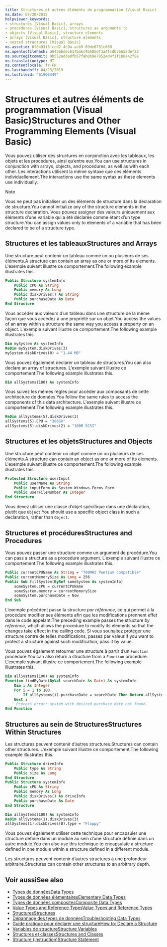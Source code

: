 ```yaml
---
title: Structures et autres éléments de programmation (Visual Basic)
ms.date: 07/20/2015
helpviewer_keywords:
- structures [Visual Basic], arrays
- procedures [Visual Basic], structures as arguments to
- objects [Visual Basic], structure elements
- arrays [Visual Basic], structure elements
- nested structures [Visual Basic]
ms.assetid: 0f849313-ccd2-4c9a-acb9-69de6751c088
ms.openlocfilehash: a943bbdec617ba6c95685df3a4fcdb36b52def22
ms.sourcegitcommit: 9b552addadfb57fab0b9e7852ed4f1f1b8a42f8e
ms.translationtype: MT
ms.contentlocale: fr-FR
ms.lasthandoff: 04/23/2019
ms.locfileid: "61906449"
---
```

# <a name="structures-and-other-programming-elements-visual-basic"></a><span data-ttu-id="c2615-102">Structures et autres éléments de programmation (Visual Basic)</span><span class="sxs-lookup"><span data-stu-id="c2615-102">Structures and Other Programming Elements (Visual Basic)</span></span>
<span data-ttu-id="c2615-103">Vous pouvez utiliser des structures en conjonction avec les tableaux, les objets et les procédures, ainsi qu’entre eux.</span><span class="sxs-lookup"><span data-stu-id="c2615-103">You can use structures in conjunction with arrays, objects, and procedures, as well as with each other.</span></span> <span data-ttu-id="c2615-104">Les interactions utilisent la même syntaxe que ces éléments individuellement.</span><span class="sxs-lookup"><span data-stu-id="c2615-104">The interactions use the same syntax as these elements use individually.</span></span>  
  
> [!NOTE]
>  <span data-ttu-id="c2615-105">Vous ne peut pas initialiser un des éléments de structure dans la déclaration de structure.</span><span class="sxs-lookup"><span data-stu-id="c2615-105">You cannot initialize any of the structure elements in the structure declaration.</span></span> <span data-ttu-id="c2615-106">Vous pouvez assigner des valeurs uniquement aux éléments d’une variable qui a été déclarée comme étant d’un type structure.</span><span class="sxs-lookup"><span data-stu-id="c2615-106">You can assign values only to elements of a variable that has been declared to be of a structure type.</span></span>  
  
## <a name="structures-and-arrays"></a><span data-ttu-id="c2615-107">Structures et les tableaux</span><span class="sxs-lookup"><span data-stu-id="c2615-107">Structures and Arrays</span></span>  
 <span data-ttu-id="c2615-108">Une structure peut contenir un tableau comme un ou plusieurs de ses éléments.</span><span class="sxs-lookup"><span data-stu-id="c2615-108">A structure can contain an array as one or more of its elements.</span></span> <span data-ttu-id="c2615-109">L'exemple suivant illustre ce comportement.</span><span class="sxs-lookup"><span data-stu-id="c2615-109">The following example illustrates this.</span></span>  
  
```vb  
Public Structure systemInfo  
    Public cPU As String  
    Public memory As Long  
    Public diskDrives() As String  
    Public purchaseDate As Date  
End Structure   
```  
  
 <span data-ttu-id="c2615-110">Vous accéder aux valeurs d’un tableau dans une structure de la même façon que vous accédez à une propriété sur un objet.</span><span class="sxs-lookup"><span data-stu-id="c2615-110">You access the values of an array within a structure the same way you access a property on an object.</span></span> <span data-ttu-id="c2615-111">L'exemple suivant illustre ce comportement.</span><span class="sxs-lookup"><span data-stu-id="c2615-111">The following example illustrates this.</span></span>  
  
```vb  
Dim mySystem As systemInfo  
ReDim mySystem.diskDrives(3)  
mySystem.diskDrives(0) = "1.44 MB"  
```  
  
 <span data-ttu-id="c2615-112">Vous pouvez également déclarer un tableau de structures.</span><span class="sxs-lookup"><span data-stu-id="c2615-112">You can also declare an array of structures.</span></span> <span data-ttu-id="c2615-113">L'exemple suivant illustre ce comportement.</span><span class="sxs-lookup"><span data-stu-id="c2615-113">The following example illustrates this.</span></span>  
  
```vb  
Dim allSystems(100) As systemInfo  
```  
  
 <span data-ttu-id="c2615-114">Vous suivez les mêmes règles pour accéder aux composants de cette architecture de données.</span><span class="sxs-lookup"><span data-stu-id="c2615-114">You follow the same rules to access the components of this data architecture.</span></span> <span data-ttu-id="c2615-115">L'exemple suivant illustre ce comportement.</span><span class="sxs-lookup"><span data-stu-id="c2615-115">The following example illustrates this.</span></span>  
  
```vb  
ReDim allSystems(5).diskDrives(3)  
allSystems(5).CPU = "386SX"  
allSystems(5).diskDrives(2) = "100M SCSI"  
```  
  
## <a name="structures-and-objects"></a><span data-ttu-id="c2615-116">Structures et les objets</span><span class="sxs-lookup"><span data-stu-id="c2615-116">Structures and Objects</span></span>  
 <span data-ttu-id="c2615-117">Une structure peut contenir un objet comme un ou plusieurs de ses éléments.</span><span class="sxs-lookup"><span data-stu-id="c2615-117">A structure can contain an object as one or more of its elements.</span></span> <span data-ttu-id="c2615-118">L'exemple suivant illustre ce comportement.</span><span class="sxs-lookup"><span data-stu-id="c2615-118">The following example illustrates this.</span></span>  
  
```vb  
Protected Structure userInput  
    Public userName As String  
    Public inputForm As System.Windows.Forms.Form  
    Public userFileNumber As Integer  
End Structure  
```  
  
 <span data-ttu-id="c2615-119">Vous devez utiliser une classe d’objet spécifique dans une déclaration, plutôt que `Object`.</span><span class="sxs-lookup"><span data-stu-id="c2615-119">You should use a specific object class in such a declaration, rather than `Object`.</span></span>  
  
## <a name="structures-and-procedures"></a><span data-ttu-id="c2615-120">Structures et procédures</span><span class="sxs-lookup"><span data-stu-id="c2615-120">Structures and Procedures</span></span>  
 <span data-ttu-id="c2615-121">Vous pouvez passer une structure comme un argument de procédure.</span><span class="sxs-lookup"><span data-stu-id="c2615-121">You can pass a structure as a procedure argument.</span></span> <span data-ttu-id="c2615-122">L'exemple suivant illustre ce comportement.</span><span class="sxs-lookup"><span data-stu-id="c2615-122">The following example illustrates this.</span></span>  
  
```vb  
Public currentCPUName As String = "700MHz Pentium compatible"  
Public currentMemorySize As Long = 256  
Public Sub fillSystem(ByRef someSystem As systemInfo)  
    someSystem.cPU = currentCPUName  
    someSystem.memory = currentMemorySize  
    someSystem.purchaseDate = Now  
End Sub  
```  
  
 <span data-ttu-id="c2615-123">L’exemple précédent passe la structure *par référence*, ce qui permet à la procédure modifier ses éléments afin que les modifications prennent effet dans le code appelant.</span><span class="sxs-lookup"><span data-stu-id="c2615-123">The preceding example passes the structure *by reference*, which allows the procedure to modify its elements so that the changes take effect in the calling code.</span></span> <span data-ttu-id="c2615-124">Si vous souhaitez protéger une structure contre de telles modifications, passez par valeur.</span><span class="sxs-lookup"><span data-stu-id="c2615-124">If you want to protect a structure against such modification, pass it by value.</span></span>  
  
 <span data-ttu-id="c2615-125">Vous pouvez également retourner une structure à partir d’un `Function` procédure.</span><span class="sxs-lookup"><span data-stu-id="c2615-125">You can also return a structure from a `Function` procedure.</span></span> <span data-ttu-id="c2615-126">L'exemple suivant illustre ce comportement.</span><span class="sxs-lookup"><span data-stu-id="c2615-126">The following example illustrates this.</span></span>  
  
```vb  
Dim allSystems(100) As systemInfo  
Function findByDate(ByVal searchDate As Date) As systemInfo  
    Dim i As Integer  
    For i = 1 To 100  
        If allSystems(i).purchaseDate = searchDate Then Return allSystems(i)  
    Next i  
   ' Process error: system with desired purchase date not found.  
End Function  
```  
  
## <a name="structures-within-structures"></a><span data-ttu-id="c2615-127">Structures au sein de Structures</span><span class="sxs-lookup"><span data-stu-id="c2615-127">Structures Within Structures</span></span>  
 <span data-ttu-id="c2615-128">Les structures peuvent contenir d’autres structures.</span><span class="sxs-lookup"><span data-stu-id="c2615-128">Structures can contain other structures.</span></span> <span data-ttu-id="c2615-129">L'exemple suivant illustre ce comportement.</span><span class="sxs-lookup"><span data-stu-id="c2615-129">The following example illustrates this.</span></span>  
  
```vb  
Public Structure driveInfo  
    Public type As String  
    Public size As Long  
End Structure  
Public Structure systemInfo  
    Public cPU As String  
    Public memory As Long  
    Public diskDrives() As driveInfo  
    Public purchaseDate As Date  
End Structure  
```  
  
```vb  
Dim allSystems(100) As systemInfo  
ReDim allSystems(1).diskDrives(3)  
allSystems(1).diskDrives(0).type = "Floppy"  
```  
  
 <span data-ttu-id="c2615-130">Vous pouvez également utiliser cette technique pour encapsuler une structure définie dans un module au sein d’une structure définie dans un autre module.</span><span class="sxs-lookup"><span data-stu-id="c2615-130">You can also use this technique to encapsulate a structure defined in one module within a structure defined in a different module.</span></span>  
  
 <span data-ttu-id="c2615-131">Les structures peuvent contenir d’autres structures à une profondeur arbitraire.</span><span class="sxs-lookup"><span data-stu-id="c2615-131">Structures can contain other structures to an arbitrary depth.</span></span>  
  
## <a name="see-also"></a><span data-ttu-id="c2615-132">Voir aussi</span><span class="sxs-lookup"><span data-stu-id="c2615-132">See also</span></span>

- [<span data-ttu-id="c2615-133">Types de données</span><span class="sxs-lookup"><span data-stu-id="c2615-133">Data Types</span></span>](../../../../visual-basic/programming-guide/language-features/data-types/index.md)
- [<span data-ttu-id="c2615-134">Types de données élémentaires</span><span class="sxs-lookup"><span data-stu-id="c2615-134">Elementary Data Types</span></span>](../../../../visual-basic/programming-guide/language-features/data-types/elementary-data-types.md)
- [<span data-ttu-id="c2615-135">Types de données composites</span><span class="sxs-lookup"><span data-stu-id="c2615-135">Composite Data Types</span></span>](../../../../visual-basic/programming-guide/language-features/data-types/composite-data-types.md)
- [<span data-ttu-id="c2615-136">Value Types and Reference Types</span><span class="sxs-lookup"><span data-stu-id="c2615-136">Value Types and Reference Types</span></span>](../../../../visual-basic/programming-guide/language-features/data-types/value-types-and-reference-types.md)
- [<span data-ttu-id="c2615-137">Structures</span><span class="sxs-lookup"><span data-stu-id="c2615-137">Structures</span></span>](../../../../visual-basic/programming-guide/language-features/data-types/structures.md)
- [<span data-ttu-id="c2615-138">Dépannage des types de données</span><span class="sxs-lookup"><span data-stu-id="c2615-138">Troubleshooting Data Types</span></span>](../../../../visual-basic/programming-guide/language-features/data-types/troubleshooting-data-types.md)
- [<span data-ttu-id="c2615-139">Guide pratique pour déclarer une structure</span><span class="sxs-lookup"><span data-stu-id="c2615-139">How to: Declare a Structure</span></span>](../../../../visual-basic/programming-guide/language-features/data-types/how-to-declare-a-structure.md)
- [<span data-ttu-id="c2615-140">Variables de structure</span><span class="sxs-lookup"><span data-stu-id="c2615-140">Structure Variables</span></span>](../../../../visual-basic/programming-guide/language-features/data-types/structure-variables.md)
- [<span data-ttu-id="c2615-141">Structures et classes</span><span class="sxs-lookup"><span data-stu-id="c2615-141">Structures and Classes</span></span>](../../../../visual-basic/programming-guide/language-features/data-types/structures-and-classes.md)
- [<span data-ttu-id="c2615-142">Structure (instruction)</span><span class="sxs-lookup"><span data-stu-id="c2615-142">Structure Statement</span></span>](../../../../visual-basic/language-reference/statements/structure-statement.md)
